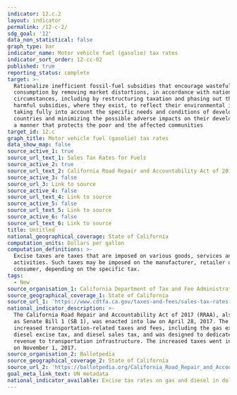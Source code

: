 ```yaml
---
indicator: 12.c.2
layout: indicator
permalink: /12-c-2/
sdg_goal: '12'
data_non_statistical: false
graph_type: bar
indicator_name: Motor vehicle fuel (gasolie) tax rates
indicator_sort_order: 12-cc-02
published: true
reporting_status: complete
target: >-
  Rationalize inefficient fossil-fuel subsidies that encourage wasteful
  consumption by removing market distortions, in accordance with national
  circumstances, including by restructuring taxation and phasing out those
  harmful subsidies, where they exist, to reflect their environmental impacts,
  taking fully into account the specific needs and conditions of developing
  countries and minimizing the possible adverse impacts on their development in
  a manner that protects the poor and the affected communities
target_id: 12.c
graph_title: Motor vehicle fuel (gasolie) tax rates
data_show_map: false
source_active_1: true
source_url_text_1: Sales Tax Rates for Fuels
source_active_2: true
source_url_text_2: California Road Repair and Accountability Act of 2017
source_active_3: false
source_url_3: Link to source
source_active_4: false
source_url_text_4: Link to source
source_active_5: false
source_url_text_5: Link to source
source_active_6: false
source_url_text_6: Link to source
title: Untitled
national_geographical_coverage: State of California
computation_units: Dollars per gallon
computation_definitions: >-
  Excise taxes are taxes that are imposed on various goods, services and
  activities. Such taxes may be imposed on the manufacturer, retailer or
  consumer, depending on the specific tax.
tags:
  - New
source_organisation_1: California Department of Tax and Fee Administration
source_geographical_coverage_1: State of California
source_url_1: 'https://www.cdtfa.ca.gov/taxes-and-fees/sales-tax-rates-for-fuels.htm'
national_indicator_description: >-
  The California Road Repair and Accountability Act of 2017 (RRAA), also known
  as Senate Bill 1 (SB 1), was enacted into law on April 28, 2017. The RRAA
  increased transportation-related taxes and fees, including the gas excise tax,
  diesel excise tax, and diesel sales tax, and was designed to dedicate the
  revenue to transportation infrastructure. The increased taxes went into effect
  on November 1, 2017.
source_organisation_2: Ballotpedia
source_geographical_coverage_2: State of California
source_url_2: 'https://ballotpedia.org/California_Road_Repair_and_Accountability_Act_of_2017'
goal_meta_link_text: UN metadata
national_indicator_available: Excise tax rates on gas and diesel in dollars per gallon
---
```

